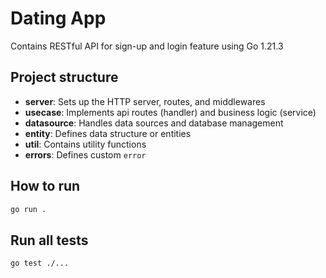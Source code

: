 # Dating App

Contains RESTful API for sign-up and login feature using Go 1.21.3

## Project structure
- **server**: Sets up the HTTP server, routes, and middlewares
- **usecase**: Implements api routes (handler) and business logic (service)
- **datasource**: Handles data sources and database management
- **entity**: Defines data structure or entities
- **util**: Contains utility functions
- **errors**: Defines custom `error`

## How to run
   ```bash
   go run .
   ```

## Run all tests
   ```bash
   go test ./...
   ```